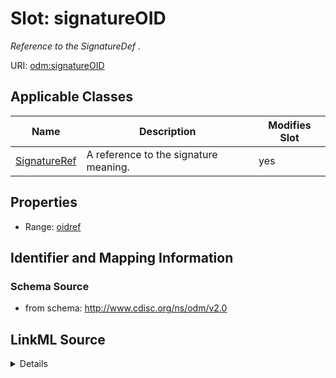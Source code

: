 # Slot: signatureOID


_Reference to the SignatureDef ._



URI: [odm:signatureOID](http://www.cdisc.org/ns/odm/v2.0/signatureOID)



<!-- no inheritance hierarchy -->




## Applicable Classes

| Name | Description | Modifies Slot |
| --- | --- | --- |
[SignatureRef](SignatureRef.md) | A reference to the signature meaning. |  yes  |







## Properties

* Range: [oidref](oidref.md)





## Identifier and Mapping Information







### Schema Source


* from schema: http://www.cdisc.org/ns/odm/v2.0




## LinkML Source

<details>
```yaml
name: signatureOID
description: Reference to the SignatureDef .
from_schema: http://www.cdisc.org/ns/odm/v2.0
rank: 1000
alias: signatureOID
domain_of:
- SignatureRef
range: oidref

```
</details>